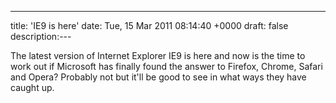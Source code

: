 ---
title: 'IE9 is here'
date: Tue, 15 Mar 2011 08:14:40 +0000
draft: false
description:---

The latest version of Internet Explorer IE9 is here and now is the time to work out if Microsoft has finally found the answer to Firefox, Chrome, Safari and Opera? Probably not but it'll be good to see in what ways they have caught up.